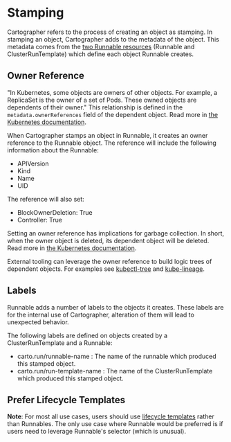 # Stamping

Cartographer refers to the process of creating an object as stamping. In stamping an object, Cartographer adds to the
metadata of the object. This metadata comes from the [two Runnable resources](runnable/architecture/#concepts) (Runnable
and ClusterRunTemplate) which define each object Runnable creates.

## Owner Reference

"In Kubernetes, some objects are owners of other objects. For example, a ReplicaSet is the owner of a set of Pods. These
owned objects are dependents of their owner." This relationship is defined in the `metadata.ownerReferences` field of
the dependent object. Read more in
[the Kubernetes documentation](https://kubernetes.io/docs/concepts/overview/working-with-objects/owners-dependents/).

When Cartographer stamps an object in Runnable, it creates an owner reference to the Runnable object. The reference will
include the following information about the Runnable:

- APIVersion
- Kind
- Name
- UID

The reference will also set:

- BlockOwnerDeletion: True
- Controller: True

Setting an owner reference has implications for garbage collection. In short, when the owner object is deleted, its
dependent object will be deleted. Read more in
[the Kubernetes documentation](https://kubernetes.io/docs/concepts/architecture/garbage-collection/#owners-dependents).

External tooling can leverage the owner reference to build logic trees of dependent objects. For examples see
[kubectl-tree](https://github.com/ahmetb/kubectl-tree) and [kube-lineage](https://github.com/tohjustin/kube-lineage).

## Labels

Runnable adds a number of labels to the objects it creates. These labels are for the internal use of Cartographer,
alteration of them will lead to unexpected behavior.

The following labels are defined on objects created by a ClusterRunTemplate and a Runnable:

- carto.run/runnable-name : The name of the runnable which produced this stamped object.
- carto.run/run-template-name : The name of the ClusterRunTemplate which produced this stamped object.

## Prefer Lifecycle Templates

**Note**: For most all use cases, users should use [lifecycle templates](../lifecycle.md) rather than Runnables. The
only use case where Runnable would be preferred is if users need to leverage Runnable's selector (which is unusual).
